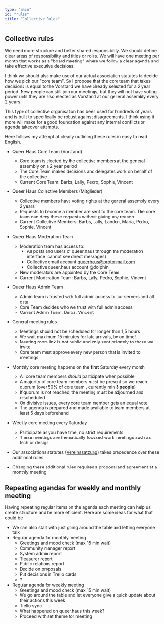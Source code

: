 ```yaml
---
type: "main"
id: "rules"
title: "Collective Rules"
---
```


## Collective rules

We need more structure and better shared responsibility. We should define clear areas of responsibility and titles or roles. We will have one meeting per month that works as a "board meeting" where we follow a clear agenda and take effective executive decisions.

I think we should also make use of our actual association statutes to decide how we pick our "core team". So I propose that the core team that takes decisions is equal to the Vorstand we have already selected for a 2 year period. New people can still join our meetings, but they will not have voting power until they are also elected as Vorstand at our general assembly every 2 years. 

This type of collective organisation has been used for hundreds of years and is built to specifically be robust against disagreements. I think using it more will make for a good foundation against any internal conflicts or agenda takeover attempts.

Here follows my attempt at clearly outlining these rules in easy to read English.

- Queer Haus Core Team (Vorstand)
    - Core team is elected by the collective members at the general assembly on a 2 year period
    - The Core Team makes decisions and delegates work on behalf of the collective
    - Current Core Team: Barbs, Lally, Pedro, Sophie, Vincent
- Queer Haus Collective Members (Mitglieder)
    - Collective members have voting rights at the general assembly every 2 years
    - Requests to become a member are sent to the core team. The core team can deny these requests without giving any reason.
    - Current Collective Members: Barbs, Lally, Landon, Maria, Pedro, Sophie, Vincent
- Queer Haus Moderation Team
    - Moderation team has access to:
        -  All posts and users of queer.haus through the moderation interface (cannot see direct messages)
        -  Collective email account queerhaus@protonmail.com
        -  Collective queer.haus account @dolphin
    - New moderators are appointed by the Core Team
    - Current Moderation Team: Barbs, Lally, Pedro, Sophie, Vincent
- Queer Haus Admin Team
    - Admin team is trusted with full admin access to our servers and all data
    - Core Team decides who we trust with full admin access
    - Current Admin Team: Barbs, Vincent


- General meeting rules
    - Meetings should not be scheduled for longer than 1,5 hours
    - We wait maximum 15 minutes for late arrivals, be on time!
    - Meeting room link is not public and only sent privately to those we invite
    - Core team must approve every new person that is invited to meetings
- Monthly core meeting happens on the __first__ Saturday every month
    - All core team members _should_ participate when possible
    - A majority of core team members _must_ be present so we reach quorum (over 50% of core team , currently min __3 people__)
    - If quorum is not reached, the meeting must be adjourned and rescheduled
    - On divisive issues, every core team member gets an equal vote
    - The agenda is prepared and made available to team members at least 5 days beforehand
- Weekly core meeting every Saturday
    - Participate as you have time, no strict requirements
    - These meetings are thematically focused work meetings such as tech or design
- Our associations statutes ([Vereinssatzung](https://codimd.queer.haus/verein)) takes precedence over these additional rules
- Changing these additional rules requires a proposal and agreement at a monthly meeting

## Repeating agendas for weekly and monthly meeting

Having repeating regular items on the agenda each meeting can help us create structure and be more efficient. Here are some ideas for what that could be.

- We can also start with just going around the table and letting everyone talk
- Regular agenda for monthly meeting
    - Greetings and mood check (max 15 min wait)
    - Community manager report
    - System admin report
    - Treasurer report
    - Public relations report
    - Decide on proposals
    - Put decisions in Trello cards
    - ?
- Regular agenda for weekly meeting
    - Greetings and mood check (max 15 min wait)
    - We go around the table and let everyone give a quick update about their actions this week
    - Trello sync
    - What happened on queer.haus this week?
    - Proceed with set theme for meeting


